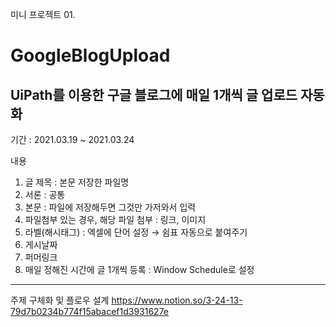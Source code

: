 미니 프로젝트 01.
# GoogleBlogUpload
UiPath를 이용한 구글 블로그에 매일 1개씩 글 업로드 자동화
---
기간 : 2021.03.19 ~ 2021.03.24

내용
1. 글 제목 : 본문 저장한 파일명
2. 서론 : 공통
3. 본문 : 파일에 저장해두면 그것만 가저와서 입력
4. 파일첨부 있는 경우, 해당 파일 첨부 : 링크, 이미지
5. 라벨(해시태그) : 엑셀에 단어 설정 → 쉼표 자동으로 붙여주기
6. 게시날짜
7. 퍼머링크
8. 매일 정해진 시간에 글 1개씩 등록 : Window Schedule로 설정

---
주제 구체화 및 플로우 설계
https://www.notion.so/3-24-13-79d7b0234b774f15abacef1d3931627e

